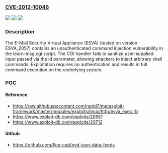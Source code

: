 ### [CVE-2012-10046](https://cve.mitre.org/cgi-bin/cvename.cgi?name=CVE-2012-10046)
![](https://img.shields.io/static/v1?label=Product&message=E-Mail%20Security%20Virtual%20Appliance&color=blue)
![](https://img.shields.io/static/v1?label=Version&message=ESVA_2057%20&color=brightgreen)
![](https://img.shields.io/static/v1?label=Vulnerability&message=CWE-78%20Improper%20Neutralization%20of%20Special%20Elements%20used%20in%20an%20OS%20Command%20('OS%20Command%20Injection')&color=brightgreen)

### Description

The E-Mail Security Virtual Appliance (ESVA) (tested on version ESVA_2057) contains an unauthenticated command injection vulnerability in the learn-msg.cgi script. The CGI handler fails to sanitize user-supplied input passed via the id parameter, allowing attackers to inject arbitrary shell commands. Exploitation requires no authentication and results in full command execution on the underlying system.

### POC

#### Reference
- https://raw.githubusercontent.com/rapid7/metasploit-framework/master/modules/exploits/linux/http/esva_exec.rb
- https://www.exploit-db.com/exploits/20551
- https://www.exploit-db.com/exploits/20712

#### Github
- https://github.com/fkie-cad/nvd-json-data-feeds

